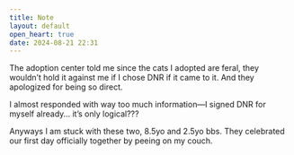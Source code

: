 ```yaml
---
title: Note
layout: default
open_heart: true
date: 2024-08-21 22:31
---
```


The adoption center told me since the cats I adopted are feral, they wouldn’t hold it against me if I chose DNR if it came to it. And they apologized for being so direct. 

I almost responded with way too much information—I signed DNR for myself already… it’s only logical???

Anyways I am stuck with these two, 8.5yo and 2.5yo bbs. They celebrated our first day officially together by peeing on my couch.
